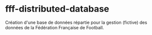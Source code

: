 # fff-distributed-database
Création d'une base de données répartie pour la gestion (fictive) des données de la Fédération Française de Football.
